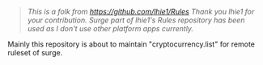 > *This is a folk from https://github.com/lhie1/Rules*
> *Thank you lhie1 for your contribution.*
> *Surge part of lhie1's Rules repository has been used as I don't use other platform apps currently.*

Mainly this repository is about to maintain "cryptocurrency.list" for remote ruleset of surge.

